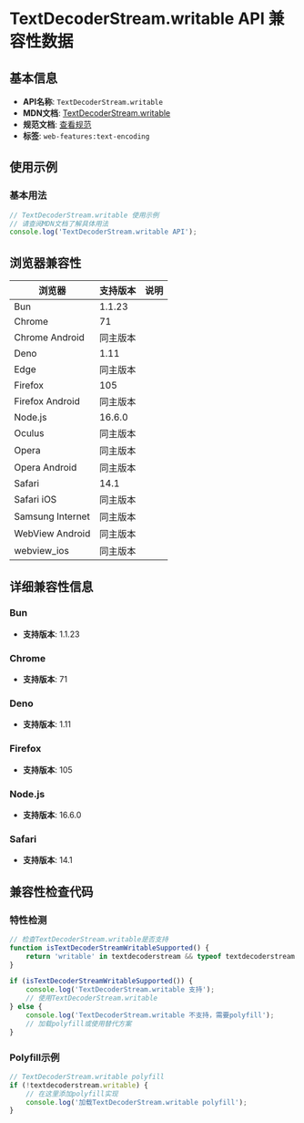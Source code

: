 # TextDecoderStream.writable API 兼容性数据

## 基本信息

- **API名称**: `TextDecoderStream.writable`
- **MDN文档**: [TextDecoderStream.writable](https://developer.mozilla.org/docs/Web/API/TextDecoderStream/writable)
- **规范文档**: [查看规范](https://streams.spec.whatwg.org/#dom-generictransformstream-writable)
- **标签**: `web-features:text-encoding`

## 使用示例

### 基本用法

```javascript
// TextDecoderStream.writable 使用示例
// 请查阅MDN文档了解具体用法
console.log('TextDecoderStream.writable API');
```

## 浏览器兼容性

| 浏览器 | 支持版本 | 说明 |
|--------|----------|------|
| Bun | 1.1.23 |  |
| Chrome | 71 |  |
| Chrome Android | 同主版本 |  |
| Deno | 1.11 |  |
| Edge | 同主版本 |  |
| Firefox | 105 |  |
| Firefox Android | 同主版本 |  |
| Node.js | 16.6.0 |  |
| Oculus | 同主版本 |  |
| Opera | 同主版本 |  |
| Opera Android | 同主版本 |  |
| Safari | 14.1 |  |
| Safari iOS | 同主版本 |  |
| Samsung Internet | 同主版本 |  |
| WebView Android | 同主版本 |  |
| webview_ios | 同主版本 |  |

## 详细兼容性信息

### Bun

- **支持版本**: 1.1.23

### Chrome

- **支持版本**: 71

### Deno

- **支持版本**: 1.11

### Firefox

- **支持版本**: 105

### Node.js

- **支持版本**: 16.6.0

### Safari

- **支持版本**: 14.1

## 兼容性检查代码

### 特性检测

```javascript
// 检查TextDecoderStream.writable是否支持
function isTextDecoderStreamWritableSupported() {
    return 'writable' in textdecoderstream && typeof textdecoderstream.writable === 'function';
}

if (isTextDecoderStreamWritableSupported()) {
    console.log('TextDecoderStream.writable 支持');
    // 使用TextDecoderStream.writable
} else {
    console.log('TextDecoderStream.writable 不支持，需要polyfill');
    // 加载polyfill或使用替代方案
}
```

### Polyfill示例

```javascript
// TextDecoderStream.writable polyfill
if (!textdecoderstream.writable) {
    // 在这里添加polyfill实现
    console.log('加载TextDecoderStream.writable polyfill');
}
```

